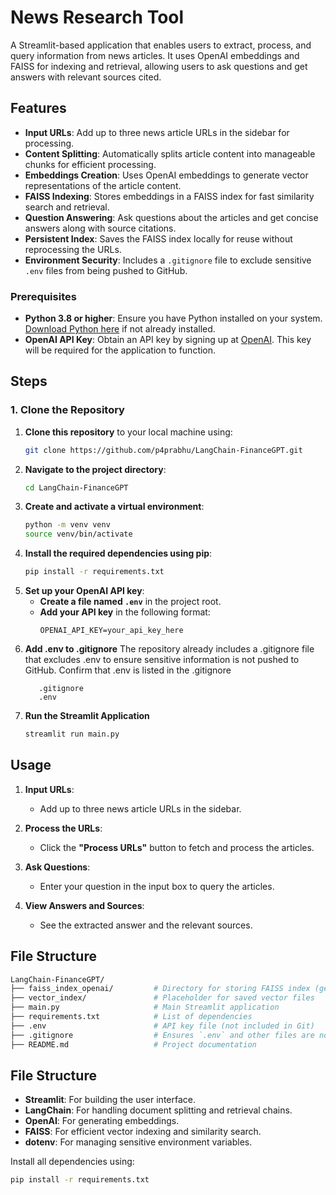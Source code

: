 # News Research Tool
A Streamlit-based application that enables users to extract, process, and query information from news articles. It uses OpenAI embeddings and FAISS for indexing and retrieval, allowing users to ask questions and get answers with relevant sources cited.

## Features

- **Input URLs**: Add up to three news article URLs in the sidebar for processing.
- **Content Splitting**: Automatically splits article content into manageable chunks for efficient processing.
- **Embeddings Creation**: Uses OpenAI embeddings to generate vector representations of the article content.
- **FAISS Indexing**: Stores embeddings in a FAISS index for fast similarity search and retrieval.
- **Question Answering**: Ask questions about the articles and get concise answers along with source citations.
- **Persistent Index**: Saves the FAISS index locally for reuse without reprocessing the URLs.
- **Environment Security**: Includes a `.gitignore` file to exclude sensitive `.env` files from being pushed to GitHub.

### Prerequisites

- **Python 3.8 or higher**: Ensure you have Python installed on your system. [Download Python here](https://www.python.org/downloads/) if not already installed.
- **OpenAI API Key**: Obtain an API key by signing up at [OpenAI](https://openai.com/). This key will be required for the application to function.

## Steps
### 1. Clone the Repository
1. **Clone this repository** to your local machine using:
   ```bash
   git clone https://github.com/p4prabhu/LangChain-FinanceGPT.git
2. **Navigate to the project directory**:
   ```bash
   cd LangChain-FinanceGPT
3. **Create and activate a virtual environment**:
   ```bash
   python -m venv venv
   source venv/bin/activate
4. **Install the required dependencies using pip**:
   ```bash
   pip install -r requirements.txt
5. **Set up your OpenAI API key**:
   - **Create a file named `.env`** in the project root.
   - **Add your API key** in the following format:
     ```plaintext
     OPENAI_API_KEY=your_api_key_here
     ```
6. **Add .env to .gitignore**
   The repository already includes a .gitignore file that excludes .env to ensure sensitive information is not pushed to GitHub. Confirm that .env is listed in the .gitignore      
    ```plaintext
       .gitignore
       .env
     ```
7. **Run the Streamlit Application**
   ```bash
   streamlit run main.py

## Usage

1. **Input URLs**:
   - Add up to three news article URLs in the sidebar.

2. **Process the URLs**:
   - Click the **"Process URLs"** button to fetch and process the articles.

3. **Ask Questions**:
   - Enter your question in the input box to query the articles.

4. **View Answers and Sources**:
   - See the extracted answer and the relevant sources.



## File Structure

```bash
LangChain-FinanceGPT/
├── faiss_index_openai/         # Directory for storing FAISS index (generated during runtime)
├── vector_index/               # Placeholder for saved vector files
├── main.py                     # Main Streamlit application
├── requirements.txt            # List of dependencies
├── .env                        # API key file (not included in Git)
├── .gitignore                  # Ensures `.env` and other files are not pushed
├── README.md                   # Project documentation
```


## File Structure

- **Streamlit**: For building the user interface.
- **LangChain**: For handling document splitting and retrieval chains.
- **OpenAI**: For generating embeddings.
- **FAISS**: For efficient vector indexing and similarity search.
- **dotenv**: For managing sensitive environment variables.

Install all dependencies using:
```bash
pip install -r requirements.txt
```
   
   




  

